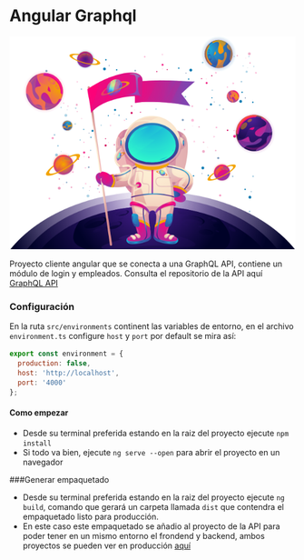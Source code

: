# Angular Graphql
![Astronauta](https://github.com/KernelWar/angular-graphql/blob/main/src/assets/astronaut.png)

Proyecto cliente angular que se conecta a una GraphQL API, contiene un módulo de login y empleados.
Consulta el repositorio de la API aquí [GraphQL API](https://github.com/KernelWar/server-graphql "GraphQL API")

### Configuración
En la ruta `src/environments` continent las variables de entorno, en el archivo `environment.ts` configure `host` y `port` por default se mira así:
```javascript
export const environment = {
  production: false,
  host: 'http://localhost',
  port: '4000'
};

```
#### Como empezar

- Desde su terminal preferida estando en la raiz del proyecto ejecute `npm install`
- Si todo va bien, ejecute `ng serve --open` para abrir el proyecto en un navegador

###Generar empaquetado
- Desde su terminal preferida estando en la raiz del proyecto ejecute `ng build`, comando que gerará un carpeta llamada `dist` que contendra el empaquetado listo para producción.
- En este caso este empaquetado se añadio al proyecto de la API para poder  tener en un mismo entorno el frondend y backend, ambos proyectos se pueden ver en producción [aquí](https://graphqldbtest.herokuapp.com "aquí")
